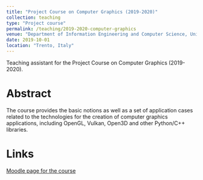 ```yaml
---
title: "Project Course on Computer Graphics (2019-2020)"
collection: teaching
type: "Project course"
permalink: /teaching/2019-2020-computer-graphics
venue: "Department of Information Engineering and Computer Science, UniTN"
date: 2019-10-01
location: "Trento, Italy"
---
```


Teaching assistant for the Project Course on Computer Graphics (2019-2020).

Abstract
======

The course provides the basic notions as well as a set of application cases related to the technologies for the creation of computer graphics applications, including OpenGL, Vulkan, Open3D and other Python/C++ libraries.

Links
======

[Moodle page for the course](https://didatticaonline.unitn.it/dol/course/view.php?id=22152)
